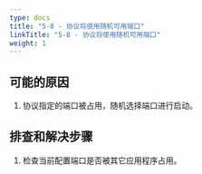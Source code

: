 ```yaml
---
type: docs
title: "5-8 - 协议将使用随机可用端口"
linkTitle: "5-8 - 协议将使用随机可用端口"
weight: 1
---
```


## 可能的原因

1. 协议指定的端口被占用，随机选择端口进行启动。

## 排查和解决步骤

1. 检查当前配置端口是否被其它应用程序占用。

<p style="margin-top: 3rem;"> </p>